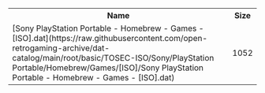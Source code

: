 <table>
<tr><th>Name</th><th>Size</th></tr>
<tr><td>
[Sony PlayStation Portable - Homebrew - Games - [ISO].dat](https://raw.githubusercontent.com/open-retrogaming-archive/dat-catalog/main/root/basic/TOSEC-ISO/Sony/PlayStation Portable/Homebrew/Games/[ISO]/Sony PlayStation Portable - Homebrew - Games - [ISO].dat)
</td><td>1052</td></tr>
</table>

